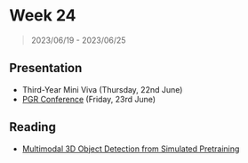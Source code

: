 # Week 24

> 2023/06/19 - 2023/06/25

## Presentation

- Third-Year Mini Viva (Thursday, 22nd June)
- [PGR Conference](files/ESE_PGR_2023.pdf) (Friday, 23rd June)

## Reading

- [Multimodal 3D Object Detection from Simulated Pretraining](https://arxiv.org/abs/1905.07754)  
